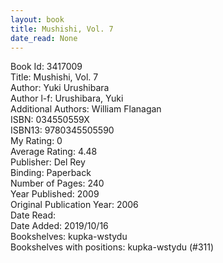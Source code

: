 ```yaml
---
layout: book
title: Mushishi, Vol. 7
date_read: None
---
```


Book Id: 3417009<br />
Title: Mushishi, Vol. 7<br />
Author: Yuki Urushibara<br />
Author l-f: Urushibara, Yuki<br />
Additional Authors: William Flanagan<br />
ISBN: 034550559X<br />
ISBN13: 9780345505590<br />
My Rating: 0<br />
Average Rating: 4.48<br />
Publisher: Del Rey<br />
Binding: Paperback<br />
Number of Pages: 240<br />
Year Published: 2009<br />
Original Publication Year: 2006<br />
Date Read: <br />
Date Added: 2019/10/16<br />
Bookshelves: kupka-wstydu<br />
Bookshelves with positions: kupka-wstydu (#311)<br />

